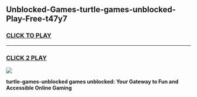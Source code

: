 
## Unblocked-Games-turtle-games-unblocked-Play-Free-t47y7
<h3>
<a href="https://premium76.site?title=turtle-games-unblocked&ref=21A">CLICK TO PLAY</a></h3>
<hr>

<h3>
<a href="https://premium76.site?title=turtle-games-unblocked&ref=21A">CLICK 2 PLAY</a>
  
</h3>

<a href="https://premium76.site?title=turtle-games-unblocked&ref=21A"><img src="https://clearcache.store/games.png"></a>


**turtle-games-unblocked games unblocked: Your Gateway to Fun and Accessible Online Gaming**
